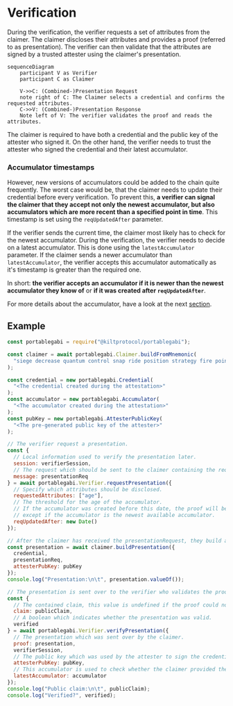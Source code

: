 # Verification

During the verification, the verifier requests a set of attributes from the claimer.
The claimer discloses their attributes and provides a proof (referred to as presentation).
The verifier can then validate that the attributes are signed by a trusted attester using the claimer's presentation.

```mermaid
sequenceDiagram
    participant V as Verifier
    participant C as Claimer

    V->>C: (Combined-)Presentation Request
    note right of C: The Claimer selects a credential and confirms the requested attributes.
    C->>V: (Combined-)Presentation Response
    Note left of V: The verifier validates the proof and reads the attributes.
```

The claimer is required to have both a credential and the public key of the attester who signed it.
On the other hand, the verifier needs to trust the attester who signed the credential and their latest accumulator.

### Accumulator timestamps

However, new versions of accumulators could be added to the chain quite frequently.
The worst case would be, that the claimer needs to update their credential before every verification.
To prevent this, **a verifier can signal the claimer that they accept not only the newest accumulator, but also accumulators which are more recent than a specified point in time**. This timestamp is set using the `reqUpdatedAfter` parameter.

If the verifier sends the current time, the claimer most likely has to check for the newest accumulator.
During the verification, the verifier needs to decide on a latest accumulator.
This is done using the `latestAccumulator` parameter.
If the claimer sends a newer accumulator than `latestAccumulator`, the verifier accepts this accumulator automatically as it's timestamp is greater than the required one.

In short: **the verifier accepts an accumulator if it is newer than the newest accumulator they know of** or **if it was created after `reqUpdatedAfter`**.

For more details about the accumulator, have a look at the next [section](./4_revocation.md).

## Example

```js
const portablegabi = require("@kiltprotocol/portablegabi");

const claimer = await portablegabi.Claimer.buildFromMnemonic(
  "siege decrease quantum control snap ride position strategy fire point airport include"
);

const credential = new portablegabi.Credential(
  "<The credential created during the attestation>"
);
const accumulator = new portablegabi.Accumulator(
  "<The accumulator created during the attestation>"
);
const pubKey = new portablegabi.AttesterPublicKey(
  "<The pre-generated public key of the attester>"
);

// The verifier request a presentation.
const {
  // Local information used to verify the presentation later.
  session: verifierSession,
  // The request which should be sent to the claimer containing the requested attributes.
  message: presentationReq
} = await portablegabi.Verifier.requestPresentation({
  // Specify which attributes should be disclosed.
  requestedAttributes: ["age"],
  // The threshold for the age of the accumulator.
  // If the accumulator was created before this date, the proof will be rejected
  // except if the accumulator is the newest available accumulator.
  reqUpdatedAfter: new Date()
});

// After the claimer has received the presentationRequest, they build a presentation:
const presentation = await claimer.buildPresentation({
  credential,
  presentationReq,
  attesterPubKey: pubKey
});
console.log("Presentation:\n\t", presentation.valueOf());

// The presentation is sent over to the verifier who validates the proof and extracts the claim.
const {
  // The contained claim, this value is undefined if the proof could not be validated.
  claim: publicClaim,
  // A boolean which indicates whether the presentation was valid.
  verified
} = await portablegabi.Verifier.verifyPresentation({
  // The presentation which was sent over by the claimer.
  proof: presentation,
  verifierSession,
  // The public key which was used by the attester to sign the credential.
  attesterPubKey: pubKey,
  // This accumulator is used to check whether the claimer provided the newest available accumulator.
  latestAccumulator: accumulator
});
console.log("Public claim:\n\t", publicClaim);
console.log("Verified?", verified);
```
